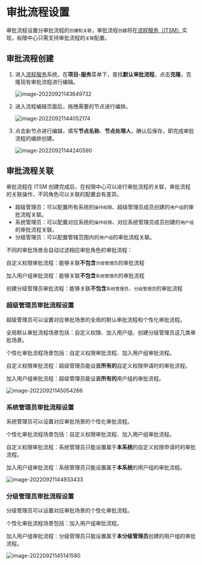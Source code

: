 # 审批流程设置

审批流程设置分审批流程的`创建和关联`，审批流程`创建`将在[流程服务（ITSM）](https://bk.tencent.com/docs/document/6.0/145/6623?r=1)实现，权限中心只需支持审批流程的`关联`配置。

## 审批流程创建

1. 进入[流程服务](https://bk.tencent.com/docs/document/6.0/145/6623?r=1)系统，在**项目-服务**菜单下，查找**默认审批流程**，点击**克隆**，克隆现有审批流程进行编辑。

   ![image-20220921143649732](Approval/image-20220921143649732.png)

2. 进入流程编辑页面后，拖拽需要的节点进行编排。

   ![image-20220921144052174](Approval/image-20220921144052174.png)

3. 点击新节点进行编辑，填写**节点名称**、**节点处理人**，确认后保存，即完成审批流程的编排创建。

   ![image-20220921144240590](Approval/image-20220921144240590.png)

   

## 审批流程关联

审批流程在 ITSM 创建完成后，在权限中心可以进行审批流程的关联，审批流程的关联操作，不同角色可以关联的配置会有差异。

- 超级管理员：可以配置所有系统的`操作权限`、超级管理员成员创建的`用户组`的审批流程关联。
- 系统管理员：可以配置对应系统的`操作权限`、对应系统管理员成员创建的`用户组`的审批流程关联。
- 分级管理员：可以配置管辖范围内的`用户组`的审批流程关联。

不同的审批场景会自动过滤相应审批角色的审批流程：

自定义权限审批流程：能够关联**不包含**`分级管理员`的审批流程

加入用户组审批流程：能够关联**不包含**`系统管理员`的审批流程

创建分级管理员审批流程：能够关联**不包含**`系统管理员`、`分级管理员`的审批流程

### 超级管理员审批流程设置

超级管理员可以设置对应审批场景的全局的默认审批流程和个性化审批流程。

全局默认审批流程场景包括：自定义权限、加入用户组、创建分级管理员这几类审批场景。

个性化审批流程场景包括：自定义权限审批流程、加入用户组审批流程。

自定义权限审批流程：超级管理员能设置**所有的**自定义权限申请时的审批流程。

加入用户组审批流程：超级管理员能设置**所有的**用户组的审批流程。	

![image-20220921145054266](Approval/image-20220921145054266.png)

### 系统管理员审批流程设置

系统管理员可以设置对应审批场景的个性化审批流程。

个性化审批流程场景包括：自定义权限审批流程、加入用户组审批流程。

自定义权限审批流程：系统管理员只能设置属于**本系统**的自定义权限申请时的审批流程。

加入用户组审批流程：系统管理员只能设置属于**本系统**的用户组的审批流程。

![image-20220921144933433](Approval/image-20220921144933433.png)

### 分级管理员审批流程设置

分级管理员可以设置对应审批场景的个性化审批流程。

个性化审批流程场景包括：加入用户组审批流程。

加入用户组审批流程：分级管理员只能设置属于**本分级管理员**创建的用户组的审批流程。

![image-20220921145141580](Approval/image-20220921145141580.png)